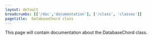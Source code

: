 ```yaml
---
layout: default
breadcrumbs: [['/doc','documentation'], ['/class', 'classes']]
pagetitle:  DatabaseChord class
---
```


This page will contain documentation about the DatabaseChord class.


